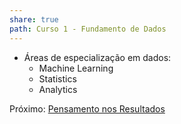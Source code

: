 ```yaml
---
share: true
path: Curso 1 - Fundamento de Dados
---
```

- Áreas de especialização em dados:
	- Machine Learning
	- Statistics
	- Analytics

Próximo: [Pensamento nos Resultados](./Pensamento%20nos%20Resultados.md)
